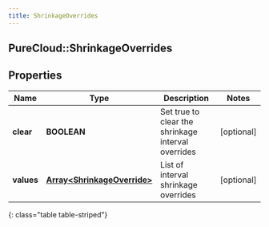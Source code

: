 ```yaml
---
title: ShrinkageOverrides
---
```

## PureCloud::ShrinkageOverrides

## Properties

|Name | Type | Description | Notes|
|------------ | ------------- | ------------- | -------------|
| **clear** | **BOOLEAN** | Set true to clear the shrinkage interval overrides | [optional] |
| **values** | [**Array&lt;ShrinkageOverride&gt;**](ShrinkageOverride.html) | List of interval shrinkage overrides | [optional] |
{: class="table table-striped"}


